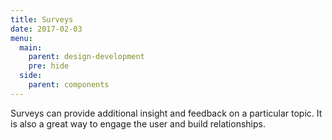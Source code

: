 ```yaml
---
title: Surveys
date: 2017-02-03
menu:
  main:
    parent: design-development
    pre: hide
  side:
    parent: components
---
```


Surveys can provide additional insight and feedback on a particular topic. It is also a great way to engage the user and build relationships.
